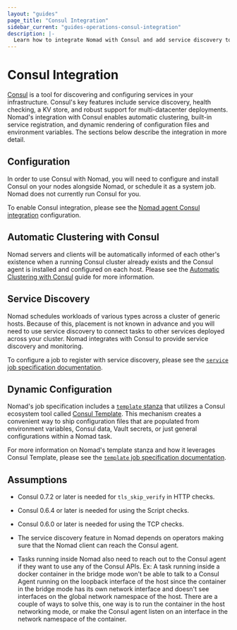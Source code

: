 ```yaml
---
layout: "guides"
page_title: "Consul Integration"
sidebar_current: "guides-operations-consul-integration"
description: |-
  Learn how to integrate Nomad with Consul and add service discovery to jobs
---
```


# Consul Integration

[Consul][] is a tool for discovering and configuring services in your 
infrastructure. Consul's key features include service discovery, health checking, 
a KV store, and robust support for multi-datacenter deployments. Nomad's integration 
with Consul enables automatic clustering, built-in service registration, and 
dynamic rendering of configuration files and environment variables. The sections 
below describe the integration in more detail.

## Configuration

In order to use Consul with Nomad, you will need to configure and
install Consul on your nodes alongside Nomad, or schedule it as a system job.
Nomad does not currently run Consul for you.

To enable Consul integration, please see the
[Nomad agent Consul integration](/docs/configuration/consul.html)
configuration.

## Automatic Clustering with Consul

Nomad servers and clients will be automatically informed of each other's 
existence when a running Consul cluster already exists and the Consul agent is 
installed and configured on each host. Please see the [Automatic Clustering with 
Consul](/guides/operations/cluster/automatic.html) guide for more information.

## Service Discovery

Nomad schedules workloads of various types across a cluster of generic hosts.
Because of this, placement is not known in advance and you will need to use
service discovery to connect tasks to other services deployed across your
cluster. Nomad integrates with Consul to provide service discovery and
monitoring.

To configure a job to register with service discovery, please see the
[`service` job specification documentation][service].

## Dynamic Configuration

Nomad's job specification includes a [`template` stanza](/docs/job-specification/template.html) 
that utilizes a Consul ecosystem tool called [Consul Template](https://github.com/hashicorp/consul-template). This mechanism creates a convenient way to ship configuration files 
that are populated from environment variables, Consul data, Vault secrets, or just 
general configurations within a Nomad task.

For more information on Nomad's template stanza and how it leverages Consul Template, 
please see the [`template` job specification documentation](/docs/job-specification/template.html).

## Assumptions

- Consul 0.7.2 or later is needed for `tls_skip_verify` in HTTP checks.

- Consul 0.6.4 or later is needed for using the Script checks.

- Consul 0.6.0 or later is needed for using the TCP checks.

- The service discovery feature in Nomad depends on operators making sure that
  the Nomad client can reach the Consul agent.

- Tasks running inside Nomad also need to reach out to the Consul agent if
  they want to use any of the Consul APIs. Ex: A task running inside a docker
  container in the bridge mode won't be able to talk to a Consul Agent running
  on the loopback interface of the host since the container in the bridge mode
  has its own network interface and doesn't see interfaces on the global
  network namespace of the host. There are a couple of ways to solve this, one
  way is to run the container in the host networking mode, or make the Consul
  agent listen on an interface in the network namespace of the container.

[consul]: https://www.consul.io/ "Consul by HashiCorp"
[service]: /docs/job-specification/service.html "Nomad service Job Specification"
